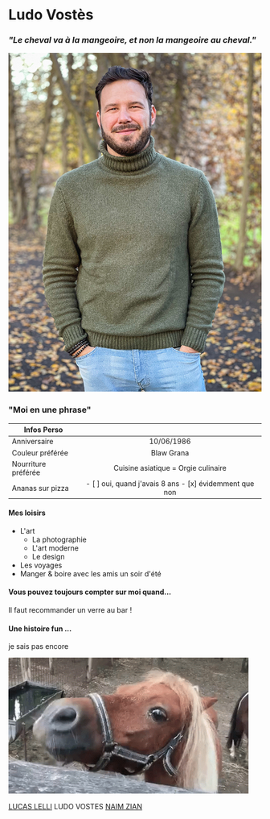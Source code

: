 # Ludo Vostès

### *"Le cheval va à la mangeoire, et non la mangeoire au cheval."*


![Ma photo PRO](photo_1.jpg)

### "Moi en une phrase"


| Infos Perso  |         |
| --------------- |:---------------:|
| Anniversaire  |   10/06/1986      |
| Couleur préférée  | Blaw Grana    |
| Nourriture préférée  | Cuisine asiatique = Orgie culinaire      |
| Ananas sur pizza | - [ ] oui, quand j'avais 8 ans - [x] évidemment que non   |


#### Mes loisirs
* L'art
    * La photographie
    * L'art moderne
    * Le design
* Les voyages
* Manger & boire avec les amis un soir d'été

#### Vous pouvez toujours compter sur moi quand...
Il faut recommander un verre au bar !

#### Une histoire fun ...
je sais pas encore

![gif cheval](horse.gif)

[LUCAS LELLI](https://github.com/LucasIelli/Markdown-Challenge.git) LUDO VOSTES [NAIM ZIAN](https://github.com/Naim350Z/markdown-challenge/blob/master/README.md)